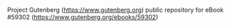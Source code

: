 Project Gutenberg (https://www.gutenberg.org) public repository for
eBook #59302 (https://www.gutenberg.org/ebooks/59302)
